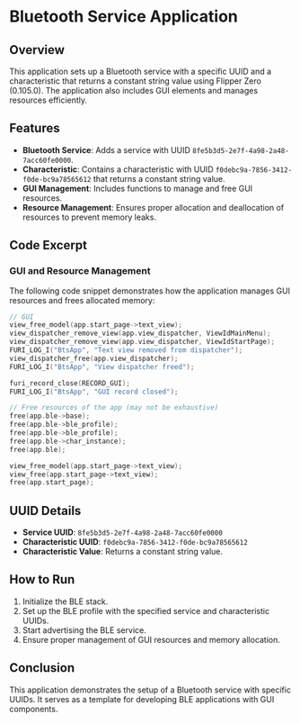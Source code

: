 # Bluetooth Service Application

## Overview

This application sets up a Bluetooth service with a specific UUID and a characteristic that returns a constant string value using Flipper Zero (0.105.0). The application also includes GUI elements and manages resources efficiently.

## Features

- **Bluetooth Service**: Adds a service with UUID `8fe5b3d5-2e7f-4a98-2a48-7acc60fe0000`.
- **Characteristic**: Contains a characteristic with UUID `f0debc9a-7856-3412-f0de-bc9a78565612` that returns a constant string value.
- **GUI Management**: Includes functions to manage and free GUI resources.
- **Resource Management**: Ensures proper allocation and deallocation of resources to prevent memory leaks.

## Code Excerpt

### GUI and Resource Management

The following code snippet demonstrates how the application manages GUI resources and frees allocated memory:

```c
// GUI
view_free_model(app.start_page->text_view);
view_dispatcher_remove_view(app.view_dispatcher, ViewIdMainMenu);
view_dispatcher_remove_view(app.view_dispatcher, ViewIdStartPage);
FURI_LOG_I("BtsApp", "Text view removed from dispatcher");
view_dispatcher_free(app.view_dispatcher);
FURI_LOG_I("BtsApp", "View dispatcher freed");

furi_record_close(RECORD_GUI);
FURI_LOG_I("BtsApp", "GUI record closed");

// Free resources of the app (may not be exhaustive)
free(app.ble->base);
free(app.ble->ble_profile);
free(app.ble->ble_profile);
free(app.ble->char_instance);
free(app.ble);

view_free_model(app.start_page->text_view);
view_free(app.start_page->text_view);
free(app.start_page);
```

## UUID Details

- **Service UUID**: `8fe5b3d5-2e7f-4a98-2a48-7acc60fe0000`
- **Characteristic UUID**: `f0debc9a-7856-3412-f0de-bc9a78565612`
- **Characteristic Value**: Returns a constant string value.

## How to Run

1. Initialize the BLE stack.
2. Set up the BLE profile with the specified service and characteristic UUIDs.
3. Start advertising the BLE service.
4. Ensure proper management of GUI resources and memory allocation.

## Conclusion

This application demonstrates the setup of a Bluetooth service with specific UUIDs. It serves as a template for developing BLE applications with GUI components.
